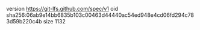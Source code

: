 version https://git-lfs.github.com/spec/v1
oid sha256:06ab9e14bb6835b103c00463d44440ac54ed948e4cd06fd294c783d59b220c4b
size 1132
